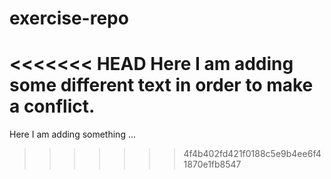 # exercise-repo

<<<<<<< HEAD
Here I am adding some different text in order to make a conflict.
=======
Here I am adding something ...  
>>>>>>> 4f4b402fd421f0188c5e9b4ee6f41870e1fb8547
